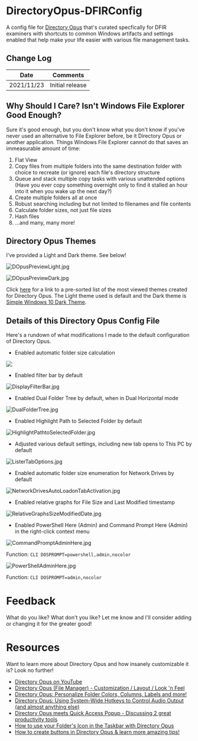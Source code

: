 # DirectoryOpus-DFIRConfig
A config file for [Directory Opus](https://www.gpsoft.com.au/) that's curated specfically for DFIR examiners with shortcuts to common Windows artifacts and settings enabled that help make your life easier with various file management tasks.

## Change Log

| Date       | Comments        |
|------------|-----------------|
| 2021/11/23 | Initial release |


## Why Should I Care? Isn't Windows File Explorer Good Enough?

Sure it's good enough, but you don't know what you don't know if you've never used an alternative to File Explorer before, be it Directory Opus or another application. Things Windows File Explorer cannot do that saves an immeasurable amount of time:

1. Flat View 
2. Copy files from multiple folders into the same destination folder with choice to recreate (or ignore) each file's directory structure
3. Queue and stack multiple copy tasks with various unattended options (Have you ever copy something overnight only to find it stalled an hour into it when you wake up the next day?)
4. Create multiple folders all at once
5. Robust searching including but not limited to filenames and file contents
6. Calculate folder sizes, not just file sizes
7. Hash files
8. ...and many, many more!

## Directory Opus Themes

I've provided a Light and Dark theme. See below!

![DOpusPreviewLight.jpg](https://raw.githubusercontent.com/AndrewRathbun/DirectoryOpus-DFIRConfig/main/Media/DOpusPreviewLight.jpg)

![DOpusPreviewDark.jpg](https://raw.githubusercontent.com/AndrewRathbun/DirectoryOpus-DFIRConfig/main/Media/DOpusPreviewDark.jpg)

Click [here](https://resource.dopus.com/c/themes/24?order=views) for a link to a pre-sorted list of the most viewed themes created for Directory Opus. The Light theme used is default and the Dark theme is [Simple Windows 10 Dark Theme](https://resource.dopus.com/t/simple-windows-10-dark-theme/30055). 

## Details of this Directory Opus Config File

Here's a rundown of what modifications I made to the default configuration of Directory Opus. 

* Enabled automatic folder size calculation

![](https://github.com/AndrewRathbun/DirectoryOpus-DFIRConfig/blob/main/Media/CalculateFolderSizes.jpg)

* Enabled filter bar by default

![DisplayFilterBar.jpg](https://raw.githubusercontent.com/AndrewRathbun/DirectoryOpus-DFIRConfig/main/Media/DisplayFilterBar.jpg)

* Enabled Dual Folder Tree by default, when in Dual Horizontal mode

![DualFolderTree.jpg](https://raw.githubusercontent.com/AndrewRathbun/DirectoryOpus-DFIRConfig/main/Media/DualFolderTree.jpg)

* Enabled Highlight Path to Selected Folder by default

![HighlightPathtoSelectedFolder.jpg](https://raw.githubusercontent.com/AndrewRathbun/DirectoryOpus-DFIRConfig/main/Media/HighlightPathtoSelectedFolder.jpg)

* Adjusted various default settings, including new tab opens to This PC by default

![ListerTabOptions.jpg](https://raw.githubusercontent.com/AndrewRathbun/DirectoryOpus-DFIRConfig/main/Media/ListerTabOptions.jpg)

* Enabled automatic folder size enumeration for Network Drives by default

![NetworkDrivesAutoLoadonTabActivation.jpg](https://raw.githubusercontent.com/AndrewRathbun/DirectoryOpus-DFIRConfig/main/Media/NetworkDrivesAutoLoadonTabActivation.jpg)

* Enabled relative graphs for File Size and Last Modified timestamp

![RelativeGraphsSizeModifiedDate.jpg](https://raw.githubusercontent.com/AndrewRathbun/DirectoryOpus-DFIRConfig/main/Media/RelativeGraphsSizeModifiedDate.jpg)

* Enabled PowerShell Here (Admin) and Command Prompt Here (Admin) in the right-click context menu

![CommandPromptAdminHere.jpg](https://raw.githubusercontent.com/AndrewRathbun/DirectoryOpus-DFIRConfig/main/Media/CommandPromptAdminHere.jpg)

Function: `CLI DOSPROMPT=powershell,admin,nocolor`

![PowerShellAdminHere.jpg](https://raw.githubusercontent.com/AndrewRathbun/DirectoryOpus-DFIRConfig/main/Media/PowerShellAdminHere.jpg)

Function: `CLI DOSPROMPT=admin,nocolor`

# Feedback

What do you like? What don't you like? Let me know and I'll consider adding or changing it for the greater good!

# Resources

Want to learn more about Directory Opus and how insanely customizable it is? Look no further!

* [Directory Opus on YouTube](https://www.youtube.com/c/DirectoryOpus)
* [Directory Opus (File Manager) - Customization / Layout / Look 'n Feel](https://www.youtube.com/watch?v=x5fH2H2APOY)
* [Directory Opus: Personalize Folder Colors, Columns, Labels and more!](https://www.youtube.com/watch?v=-L8ybqqUmFo)
* [Directory Opus: Using System-Wide Hotkeys to Control Audio Output (and almost anything else)](https://www.youtube.com/watch?v=Zq7xxOla1Zk)
* [Directory Opus meets Quick Access Popup - Discussing 2 great productivity tools](https://www.youtube.com/watch?v=4HGl09aVFgA)
* [How to use your Folder's Icon in the Taskbar with Directory Opus](https://www.youtube.com/watch?v=aBiqOzHa2r8)
* [How to create buttons in Directory Opus & learn more amazing tips!](https://www.youtube.com/watch?v=vlh5XqIykLw)
